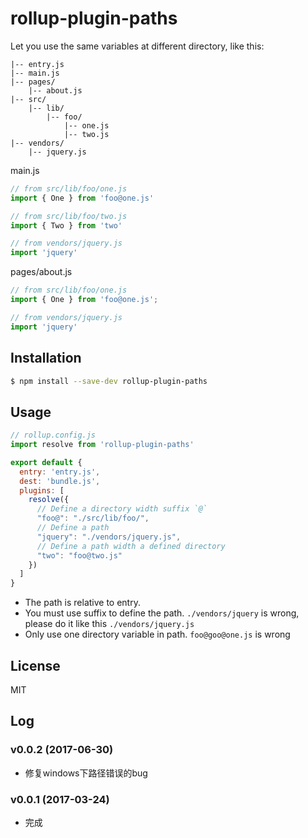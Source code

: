 # rollup-plugin-paths

Let you use the same variables at different directory, like this:

```
|-- entry.js
|-- main.js
|-- pages/
    |-- about.js
|-- src/
    |-- lib/
        |-- foo/
            |-- one.js
            |-- two.js
|-- vendors/
    |-- jquery.js
```

main.js

```js
// from src/lib/foo/one.js
import { One } from 'foo@one.js'

// from src/lib/foo/two.js
import { Two } from 'two'

// from vendors/jquery.js
import 'jquery'
```
pages/about.js

```js
// from src/lib/foo/one.js
import { One } from 'foo@one.js';

// from vendors/jquery.js
import 'jquery'
```

## Installation

```bash
$ npm install --save-dev rollup-plugin-paths
```

## Usage

```js
// rollup.config.js
import resolve from 'rollup-plugin-paths'

export default {
  entry: 'entry.js',
  dest: 'bundle.js',
  plugins: [
    resolve({
      // Define a directory width suffix `@`
      "foo@": "./src/lib/foo/",
      // Define a path
      "jquery": "./vendors/jquery.js",
      // Define a path width a defined directory
      "two": "foo@two.js"
    })
  ]
}
```

- The path is relative to entry.
- You must use suffix to define the path. `./vendors/jquery` is wrong, please do it like this `./vendors/jquery.js`
- Only use one directory variable in path. `foo@goo@one.js` is wrong

## License

MIT

## Log

### v0.0.2 (2017-06-30)

- 修复windows下路径错误的bug

### v0.0.1 (2017-03-24)

- 完成
